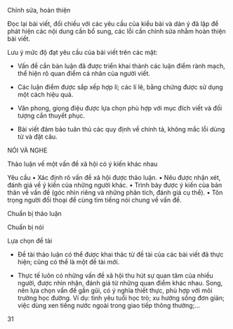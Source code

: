 Chỉnh sửa, hoàn thiện

Đọc lại bài viết, đối chiếu với các yêu cầu của kiểu bài và dàn ý đã lập để phát hiện các nội dung cần bổ sung, các lỗi cần chỉnh sửa nhằm hoàn thiện bài viết.

Lưu ý mức độ đạt yêu cầu của bài viết trên các mặt:

- Vấn đề cần bàn luận đã được triển khai thành các luận điểm rành mạch, thể hiện rõ quan điểm cá nhân của người viết.

- Các luận điểm được sắp xếp hợp lí; các lí lẽ, bằng chứng được sử dụng một cách hiệu quả.

- Văn phong, giọng điệu được lựa chọn phù hợp với mục đích viết và đối tượng cần thuyết phục.

- Bài viết đảm bảo tuân thủ các quy định về chính tả, không mắc lỗi dùng từ và đặt câu.

NÓI VÀ NGHE

Thảo luận về một vấn đề xã hội có ý kiến khác nhau

Yêu cầu
• Xác định rõ vấn đề xã hội được thảo luận.
• Nêu được nhận xét, đánh giá về ý kiến của những người khác.
• Trình bày được ý kiến của bản thân về vấn đề (góc nhìn riêng và những phân tích, đánh giá cụ thể).
• Tôn trọng người đối thoại để cùng tìm tiếng nói chung về vấn đề.

Chuẩn bị thảo luận

Chuẩn bị nói

Lựa chọn đề tài

- Đề tài thảo luận có thể được khai thác từ đề tài của các bài viết đã thực hiện; cũng có thể là một đề tài mới.

- Thực tế luôn có những vấn đề xã hội thu hút sự quan tâm của nhiều người, được nhìn nhận, đánh giá từ những quan điểm khác nhau. Song, nên lựa chọn vấn đề gần gũi, có ý nghĩa thiết thực, phù hợp với môi trường học đường. Ví dụ: tình yêu tuổi học trò; xu hướng sống đơn giản; việc dùng xen tiếng nước ngoài trong giao tiếp thông thường;...

31